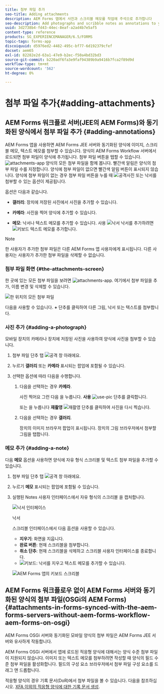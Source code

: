 ```yaml
---
title: 첨부 파일 추가
seo-title: Adding attachments
description: AEM Forms 앱에서 사진과 스크리블 메모를 작업에 주석으로 추가합니다
seo-description: Add photographs and scribble notes as annotations to your task in the AEM Forms app
uuid: 3d2738b4-fd43-44ec-8eaf-a2ad4b7e5af5
content-type: reference
products: SG_EXPERIENCEMANAGER/6.5/FORMS
topic-tags: forms-app
discoiquuid: d5976ed2-4482-495c-bf77-6d192379cfef
docset: aem65
exl-id: 82282e2d-63a1-47e9-b2ec-f50a4bd32bd3
source-git-commit: b220adf6fa3e9faf94389b9a9416b7fca2f89d9d
workflow-type: tm+mt
source-wordcount: '562'
ht-degree: 0%

---
```


# 첨부 파일 추가{#adding-attachments}

## AEM Forms 워크플로 서버(JEE의 AEM Forms)와 동기화된 양식에서 첨부 파일 추가 {#adding-annotations}

AEM Forms 앱을 사용하면 AEM Forms JEE 서버와 동기화된 양식에 이미지, 스크리블 메모, 텍스트 메모를 첨부할 수 있습니다. 양식이 AEM Forms Workflow 서버에서 로드되면 첨부 파일이 양식에 추가됩니다. 첨부 파일 버튼을 탭할 수 있습니다. ![attachments-app](assets/attachments-app.png) 양식의 모든 첨부 파일을 함께 봅니다. 빨간색 알림은 양식의 첨부 파일 수를 지정합니다. 양식에 첨부 파일이 없으면 빨간색 알림 버튼이 표시되지 않습니다. 양식에 첨부 파일이 없는 경우 첨부 파일 버튼을 누를 때 ![공격](assets/attch.png)사진 또는 낙서를 첨부할 수 있는 옵션이 제공됩니다.

옵션은 다음과 같습니다.

* **갤러리**: 장치에 저장된 사진에서 사진을 추가할 수 있습니다.

* **카메라**: 사진을 찍어 양식에 추가할 수 있습니다.

* **메모**: 낙서나 텍스트 메모를 추가할 수 있습니다. 사용 ![낙서](assets/scribble.png) 낙서를 추가하려면 ![키보드](assets/keyboard.png) 텍스트 메모를 추가합니다.

>[!NOTE]
>
>한 사용자가 추가한 첨부 파일은 다른 AEM Forms 앱 사용자에게 표시됩니다. 다른 사용자는 사용자가 추가한 첨부 파일을 삭제할 수 없습니다.

### 첨부 파일 화면 {#the-attachments-screen}

한 곳에 있는 모든 첨부 파일을 보려면 ![attachments-app](assets/attachments-app.png). 여기에서 첨부 파일을 추가, 이름 변경 및 삭제할 수 있습니다.

![한 위치의 모든 첨부 파일](assets/attachments-screen.png)

다음을 사용할 수 있습니다. **+** 단추를 클릭하여 다른 그림, 낙서 또는 텍스트를 첨부합니다.

### 사진 추가 {#adding-a-photograph}

모바일 장치의 카메라나 장치에 저장된 사진을 사용하여 양식에 사진을 첨부할 수 있습니다.

1. 첨부 파일 단추 탭 ![공격](assets/attch.png) 창 아래에요.
1. 누르기 **갤러리** 또는 **카메라** 표시되는 팝업에 포함될 수 있습니다.
1. 선택한 옵션에 따라 다음을 수행합니다.

   1. 다음을 선택하는 경우 **카메라**.

      사진 찍어요 그런 다음 을 누릅니다. **사용** ![use-pic](assets/use-pic.png) 단추를 클릭합니다.

      또는 을 누릅니다 **재촬영** ![재촬영](assets/retake.png) 단추를 클릭하여 사진을 다시 찍습니다.

   1. 다음을 선택하는 경우 **갤러리**.

      장치의 이미지 브라우저 팝업이 표시됩니다. 장치의 그림 브라우저에서 첨부할 그림을 탭합니다.

### 메모 추가 {#adding-a-note}

다음 **메모** 옵션을 사용하면 양식에 자유 형식 스크리블 및 텍스트 첨부 파일을 추가할 수 있습니다.

1. 첨부 파일 단추 탭 ![공격](assets/attch.png) 창 아래에요.
1. 누르기 **메모** 표시되는 팝업에 포함될 수 있습니다.
1. 실행된 Notes 사용자 인터페이스에서 자유 형식의 스크리블 을 캡처합니다.

   ![낙서 인터페이스](assets/scribble-ui.png)

   낙서

   스크리블 인터페이스에서 다음 옵션을 사용할 수 있습니다.

   * **지우기**: 화면을 지웁니다.
   * **완료 버튼**: 현재 스크리블을 첨부합니다.
   * **취소 단추**: 현재 스크리블을 삭제하고 스크리블 사용자 인터페이스를 종료합니다.
   * ![키보드](assets/keyboard.png): 낙서를 지우고 텍스트 메모를 추가할 수 있습니다.

   ![AEM Forms 앱의 키보드 스크리블](assets/keyboard-inapp.png)

## AEM Forms 워크플로우 없이 AEM Forms 서버와 동기화된 양식의 첨부 파일(OSGi의 AEM Forms) {#attachments-in-forms-synced-with-the-aem-forms-servers-without-aem-forms-workflow-aem-forms-on-osgi}

AEM Forms OSGi 서버와 동기화된 모바일 양식의 첨부 파일은 AEM Forms JEE 서버와 유사하게 작동합니다.

AEM Forms OSGi 서버에서 앱에 로드된 적응형 양식에 대해서는 양식 수준 첨부 파일이 지원되지 않습니다. 이미지 또는 텍스트 메모를 첨부하려면 작성할 때 양식의 필드 수준 첨부 파일을 활성화합니다. 필드의 구성 요소 브라우저에서 첨부 파일 구성 요소를 드래그 앤 드롭합니다.

적응형 양식의 경우 기록 문서(DoR)에서 첨부 파일을 볼 수 있습니다. 다음을 참조하십시오. [XFA 이외의 적응형 양식에 대한 기록 문서 생성](../../forms/using/generate-document-of-record-for-non-xfa-based-adaptive-forms.md).
